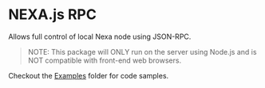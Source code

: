 # NEXA.js RPC

Allows full control of local Nexa node using JSON-RPC.

> NOTE: This package will ONLY run on the server using Node.js and is NOT compatible with front-end web browsers.

Checkout the [Examples](/packages/rpc/examples) folder for code samples.
